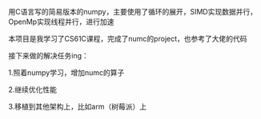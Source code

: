 用C语言写的简易版本的numpy，主要使用了循环的展开，SIMD实现数据并行，OpenMp实现线程并行，进行加速


本项目是我学习了CS61C课程，完成了numc的project，也参考了大佬的代码


接下来做的解决任务ing：

1.照着numpy学习，增加numc的算子

2.继续优化性能

3.移植到其他架构上，比如arm（树莓派）上
